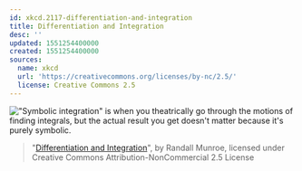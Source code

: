 ```yaml
---
id: xkcd.2117-differentiation-and-integration
title: Differentiation and Integration
desc: ''
updated: 1551254400000
created: 1551254400000
sources:
  name: xkcd
  url: 'https://creativecommons.org/licenses/by-nc/2.5/'
  license: Creative Commons 2.5
---
```

!["Symbolic integration" is when you theatrically go through the motions of finding integrals, but the actual result you get doesn't matter because it's purely symbolic.](https://imgs.xkcd.com/comics/differentiation_and_integration.png)
> "[Differentiation and Integration](https://xkcd.com/2117/)", by Randall Munroe, licensed under Creative Commons Attribution-NonCommercial 2.5 License
